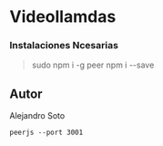 # Videollamdas

### Instalaciones Ncesarias
> sudo npm i -g peer
> npm i --save

## Autor

Alejandro Soto


```
peerjs --port 3001
```